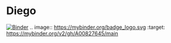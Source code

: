 # Diego
[![Binder](https://mybinder.org/badge_logo.svg)](https://mybinder.org/v2/gh/A00827645/main)
.. image:: https://mybinder.org/badge_logo.svg
 :target: https://mybinder.org/v2/gh/A00827645/main
